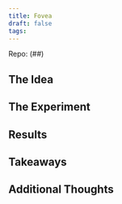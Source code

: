 ```yaml
---
title: Fovea
draft: false
tags:
---
```

Repo: (##)

## The Idea


## The Experiment


## Results


## Takeaways


## Additional Thoughts

